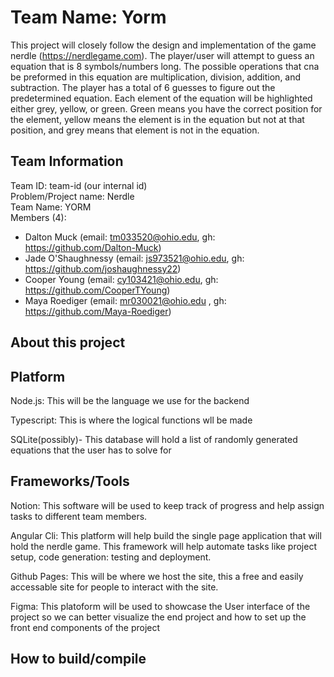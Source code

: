 # Team Name: Yorm

This project will closely follow the design and implementation of the game nerdle (https://nerdlegame.com). The player/user will attempt to guess an equation that is 8 symbols/numbers long. The possible operations that cna be preformed in this equation are multiplication, division, addition, and subtraction. The player has a total of 6 guesses to figure out the predetermined equation. Each element of the equation will be highlighted either grey, yellow, or green. Green means you have the correct position for the element, yellow means the element is in the equation but not at that position, and grey means that element is not in the equation.

## Team Information

Team ID: team-id (our internal id)  
Problem/Project name: Nerdle  
Team Name: YORM   
Members (4):  
- Dalton Muck (email: tm033520@ohio.edu, gh: https://github.com/Dalton-Muck)
- Jade O'Shaughnessy (email: js973521@ohio.edu, gh: https://github.com/joshaughnessy22)
- Cooper Young (email: cy103421@ohio.edu, gh: https://github.com/CooperTYoung)
- Maya Roediger (email: mr030021@ohio.edu  , gh: https://github.com/Maya-Roediger)
  
## About this project


## Platform

Node.js: This will be the language we use for the backend

Typescript: This is where the logical functions wll be made

SQLite(possibly)- This database will hold a list of randomly generated equations that the user has to solve for

## Frameworks/Tools

Notion: This software will be used to keep track of progress and help assign tasks to different team members.

Angular Cli: This platform will help build the single page application that will hold the nerdle game. This framework will help automate tasks like project setup, code generation: testing and deployment.

Github Pages: This will be where we host the site, this a free and easily accessable site for people to interact with the site.

Figma: This platoform will be used to showcase the User interface of the project so we can better visualize the end project and how to set up the front end components of the project

## How to build/compile

